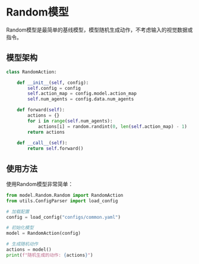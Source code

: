 # Random模型

Random模型是最简单的基线模型，模型随机生成动作，不考虑输入的视觉数据或指令。

## 模型架构

```python
class RandomAction:

    def __init__(self, config):
        self.config = config
        self.action_map = config.model.action_map
        self.num_agents = config.data.num_agents

    def forward(self):
        actions = {}
        for i in range(self.num_agents):
            actions[i] = random.randint(0, len(self.action_map) - 1)
        return actions
    
    def __call__(self):
        return self.forward()
```

## 使用方法

使用Random模型非常简单：

```python
from model.Random.Random import RandomAction
from utils.ConfigParser import load_config

# 加载配置
config = load_config("configs/common.yaml")

# 初始化模型
model = RandomAction(config)

# 生成随机动作
actions = model()
print(f"随机生成的动作: {actions}")
```